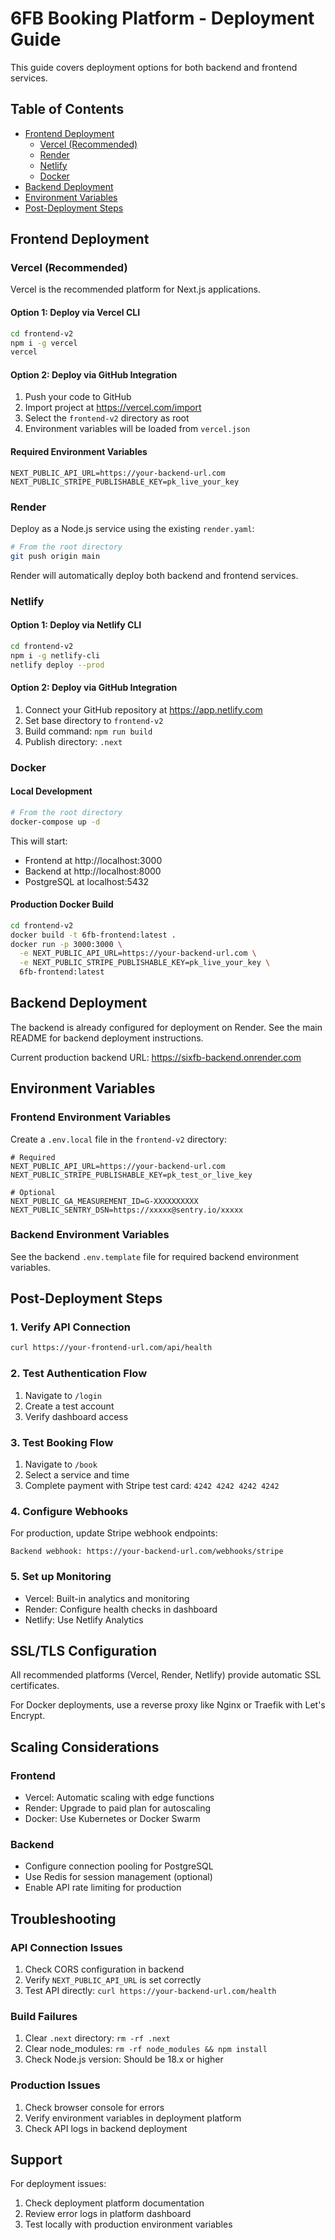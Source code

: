 # 6FB Booking Platform - Deployment Guide

This guide covers deployment options for both backend and frontend services.

## Table of Contents
- [Frontend Deployment](#frontend-deployment)
  - [Vercel (Recommended)](#vercel-recommended)
  - [Render](#render)
  - [Netlify](#netlify)
  - [Docker](#docker)
- [Backend Deployment](#backend-deployment)
- [Environment Variables](#environment-variables)
- [Post-Deployment Steps](#post-deployment-steps)

## Frontend Deployment

### Vercel (Recommended)

Vercel is the recommended platform for Next.js applications.

#### Option 1: Deploy via Vercel CLI
```bash
cd frontend-v2
npm i -g vercel
vercel
```

#### Option 2: Deploy via GitHub Integration
1. Push your code to GitHub
2. Import project at https://vercel.com/import
3. Select the `frontend-v2` directory as root
4. Environment variables will be loaded from `vercel.json`

#### Required Environment Variables
```
NEXT_PUBLIC_API_URL=https://your-backend-url.com
NEXT_PUBLIC_STRIPE_PUBLISHABLE_KEY=pk_live_your_key
```

### Render

Deploy as a Node.js service using the existing `render.yaml`:

```bash
# From the root directory
git push origin main
```

Render will automatically deploy both backend and frontend services.

### Netlify

#### Option 1: Deploy via Netlify CLI
```bash
cd frontend-v2
npm i -g netlify-cli
netlify deploy --prod
```

#### Option 2: Deploy via GitHub Integration
1. Connect your GitHub repository at https://app.netlify.com
2. Set base directory to `frontend-v2`
3. Build command: `npm run build`
4. Publish directory: `.next`

### Docker

#### Local Development
```bash
# From the root directory
docker-compose up -d
```

This will start:
- Frontend at http://localhost:3000
- Backend at http://localhost:8000
- PostgreSQL at localhost:5432

#### Production Docker Build
```bash
cd frontend-v2
docker build -t 6fb-frontend:latest .
docker run -p 3000:3000 \
  -e NEXT_PUBLIC_API_URL=https://your-backend-url.com \
  -e NEXT_PUBLIC_STRIPE_PUBLISHABLE_KEY=pk_live_your_key \
  6fb-frontend:latest
```

## Backend Deployment

The backend is already configured for deployment on Render. See the main README for backend deployment instructions.

Current production backend URL: https://sixfb-backend.onrender.com

## Environment Variables

### Frontend Environment Variables

Create a `.env.local` file in the `frontend-v2` directory:

```env
# Required
NEXT_PUBLIC_API_URL=https://your-backend-url.com
NEXT_PUBLIC_STRIPE_PUBLISHABLE_KEY=pk_test_or_live_key

# Optional
NEXT_PUBLIC_GA_MEASUREMENT_ID=G-XXXXXXXXXX
NEXT_PUBLIC_SENTRY_DSN=https://xxxxx@sentry.io/xxxxx
```

### Backend Environment Variables

See the backend `.env.template` file for required backend environment variables.

## Post-Deployment Steps

### 1. Verify API Connection
```bash
curl https://your-frontend-url.com/api/health
```

### 2. Test Authentication Flow
1. Navigate to `/login`
2. Create a test account
3. Verify dashboard access

### 3. Test Booking Flow
1. Navigate to `/book`
2. Select a service and time
3. Complete payment with Stripe test card: `4242 4242 4242 4242`

### 4. Configure Webhooks
For production, update Stripe webhook endpoints:
```
Backend webhook: https://your-backend-url.com/webhooks/stripe
```

### 5. Set up Monitoring
- Vercel: Built-in analytics and monitoring
- Render: Configure health checks in dashboard
- Netlify: Use Netlify Analytics

## SSL/TLS Configuration

All recommended platforms (Vercel, Render, Netlify) provide automatic SSL certificates.

For Docker deployments, use a reverse proxy like Nginx or Traefik with Let's Encrypt.

## Scaling Considerations

### Frontend
- Vercel: Automatic scaling with edge functions
- Render: Upgrade to paid plan for autoscaling
- Docker: Use Kubernetes or Docker Swarm

### Backend
- Configure connection pooling for PostgreSQL
- Use Redis for session management (optional)
- Enable API rate limiting for production

## Troubleshooting

### API Connection Issues
1. Check CORS configuration in backend
2. Verify `NEXT_PUBLIC_API_URL` is set correctly
3. Test API directly: `curl https://your-backend-url.com/health`

### Build Failures
1. Clear `.next` directory: `rm -rf .next`
2. Clear node_modules: `rm -rf node_modules && npm install`
3. Check Node.js version: Should be 18.x or higher

### Production Issues
1. Check browser console for errors
2. Verify environment variables in deployment platform
3. Check API logs in backend deployment

## Support

For deployment issues:
1. Check deployment platform documentation
2. Review error logs in platform dashboard
3. Test locally with production environment variables